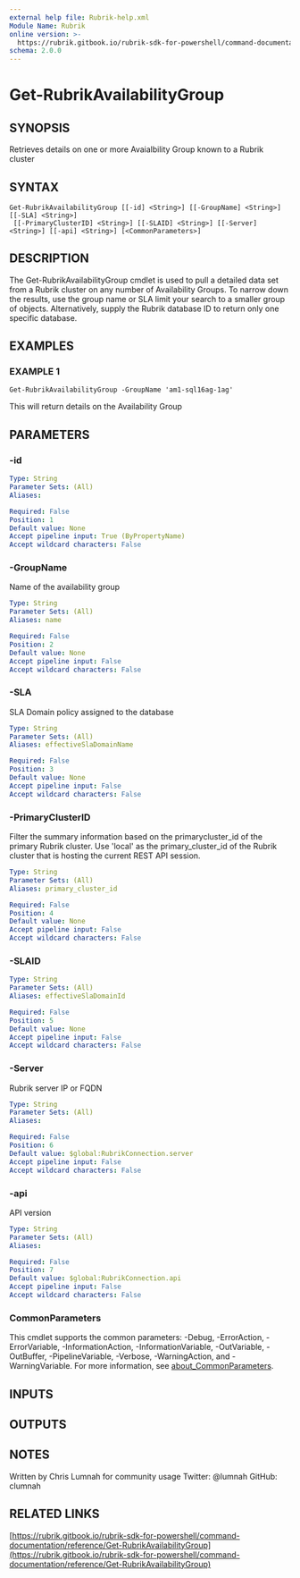 ```yaml
---
external help file: Rubrik-help.xml
Module Name: Rubrik
online version: >-
  https://rubrik.gitbook.io/rubrik-sdk-for-powershell/command-documentation/reference/Get-RubrikAvailabilityGroup
schema: 2.0.0
---
```


# Get-RubrikAvailabilityGroup

## SYNOPSIS

Retrieves details on one or more Avaialbility Group known to a Rubrik cluster

## SYNTAX

```text
Get-RubrikAvailabilityGroup [[-id] <String>] [[-GroupName] <String>] [[-SLA] <String>]
 [[-PrimaryClusterID] <String>] [[-SLAID] <String>] [[-Server] <String>] [[-api] <String>] [<CommonParameters>]
```

## DESCRIPTION

The Get-RubrikAvailabilityGroup cmdlet is used to pull a detailed data set from a Rubrik cluster on any number of Availability Groups. To narrow down the results, use the group name or SLA limit your search to a smaller group of objects. Alternatively, supply the Rubrik database ID to return only one specific database.

## EXAMPLES

### EXAMPLE 1

```text
Get-RubrikAvailabilityGroup -GroupName 'am1-sql16ag-1ag'
```

This will return details on the Availability Group

## PARAMETERS

### -id

```yaml
Type: String
Parameter Sets: (All)
Aliases:

Required: False
Position: 1
Default value: None
Accept pipeline input: True (ByPropertyName)
Accept wildcard characters: False
```

### -GroupName

Name of the availability group

```yaml
Type: String
Parameter Sets: (All)
Aliases: name

Required: False
Position: 2
Default value: None
Accept pipeline input: False
Accept wildcard characters: False
```

### -SLA

SLA Domain policy assigned to the database

```yaml
Type: String
Parameter Sets: (All)
Aliases: effectiveSlaDomainName

Required: False
Position: 3
Default value: None
Accept pipeline input: False
Accept wildcard characters: False
```

### -PrimaryClusterID

Filter the summary information based on the primarycluster\_id of the primary Rubrik cluster. Use 'local' as the primary\_cluster\_id of the Rubrik cluster that is hosting the current REST API session.

```yaml
Type: String
Parameter Sets: (All)
Aliases: primary_cluster_id

Required: False
Position: 4
Default value: None
Accept pipeline input: False
Accept wildcard characters: False
```

### -SLAID

```yaml
Type: String
Parameter Sets: (All)
Aliases: effectiveSlaDomainId

Required: False
Position: 5
Default value: None
Accept pipeline input: False
Accept wildcard characters: False
```

### -Server

Rubrik server IP or FQDN

```yaml
Type: String
Parameter Sets: (All)
Aliases:

Required: False
Position: 6
Default value: $global:RubrikConnection.server
Accept pipeline input: False
Accept wildcard characters: False
```

### -api

API version

```yaml
Type: String
Parameter Sets: (All)
Aliases:

Required: False
Position: 7
Default value: $global:RubrikConnection.api
Accept pipeline input: False
Accept wildcard characters: False
```

### CommonParameters

This cmdlet supports the common parameters: -Debug, -ErrorAction, -ErrorVariable, -InformationAction, -InformationVariable, -OutVariable, -OutBuffer, -PipelineVariable, -Verbose, -WarningAction, and -WarningVariable. For more information, see [about\_CommonParameters](http://go.microsoft.com/fwlink/?LinkID=113216).

## INPUTS

## OUTPUTS

## NOTES

Written by Chris Lumnah for community usage Twitter: @lumnah GitHub: clumnah

## RELATED LINKS

[https://rubrik.gitbook.io/rubrik-sdk-for-powershell/command-documentation/reference/Get-RubrikAvailabilityGroup](https://rubrik.gitbook.io/rubrik-sdk-for-powershell/command-documentation/reference/Get-RubrikAvailabilityGroup)

